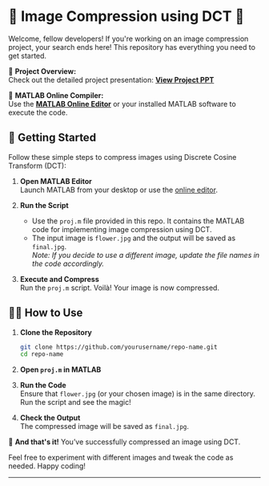

# 🌟 Image Compression using DCT 🚀

Welcome, fellow developers! If you're working on an image compression project, your search ends here! This repository has everything you need to get started.

🎥 **Project Overview:**  
Check out the detailed project presentation: [**View Project PPT**](https://www.canva.com/design/DAF_Nz5EtdM/T8GZj6eKwH1vdqeCoXxVkQ/view?utm_content=DAF_Nz5EtdM&utm_campaign=designshare&utm_medium=link&utm_source=editor)

🧠 **MATLAB Online Compiler:**  
Use the [**MATLAB Online Editor**](https://matlab.mathworks.com/) or your installed MATLAB software to execute the code.

## 🚀 Getting Started

Follow these simple steps to compress images using Discrete Cosine Transform (DCT):

1. **Open MATLAB Editor**  
   Launch MATLAB from your desktop or use the [online editor](https://matlab.mathworks.com/).

2. **Run the Script**  
   - Use the `proj.m` file provided in this repo. It contains the MATLAB code for implementing image compression using DCT.
   - The input image is `flower.jpg` and the output will be saved as `final.jpg`.  
     *Note: If you decide to use a different image, update the file names in the code accordingly.*

3. **Execute and Compress**  
   Run the `proj.m` script. Voilà! Your image is now compressed.

## 👩‍💻 How to Use

1. **Clone the Repository**  
   ```bash
   git clone https://github.com/yourusername/repo-name.git
   cd repo-name
   ```

2. **Open `proj.m` in MATLAB**

3. **Run the Code**  
   Ensure that `flower.jpg` (or your chosen image) is in the same directory. Run the script and see the magic!

4. **Check the Output**  
   The compressed image will be saved as `final.jpg`.

🎉 **And that's it!** You’ve successfully compressed an image using DCT.

Feel free to experiment with different images and tweak the code as needed. Happy coding!

---
